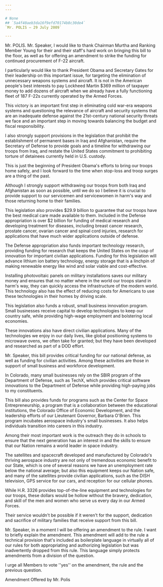 ```yaml
---
---

# None
## `5a4f40aeb3da16f9efd70174b8c30de4`
`Mr. POLIS — 29 July 2009`

---
```



Mr. POLIS. Mr. Speaker, I would like to thank Chairman Murtha and 
Ranking Member Young for their and their staff's hard work on bringing 
this bill to the floor, as well as for offering an amendment to strike 
the funding for continued procurement of F-22 aircraft.

I particularly would like to thank President Obama and Secretary 
Gates for their leadership on this important issue, for targeting the 
elimination of unnecessary weapons systems and aircraft. It is not in 
the American people's best interests to pay Lockheed Martin $369 
million of taxpayer money to add dozens of aircraft when we already 
have a fully functioning fleet of 187 F-22s currently operated by the 
Armed Forces.

This victory is an important first step in eliminating cold war-era 
weapons systems and questioning the relevance of aircraft and security 
systems that are an inadequate defense against the 21st-century 
national security threats we face and an important step in moving 
towards balancing the budget and fiscal responsibility.

I also strongly support provisions in the legislation that prohibit 
the establishment of permanent bases in Iraq and Afghanistan, require 
the Secretary of Defense to provide goals and a timeline for 
withdrawing our troops from Iraq, and restate the United States 
commitment to prohibiting torture of detainees currently held in U.S. 
custody.

This is just the beginning of President Obama's efforts to bring our 
troops home safely, and I look forward to the time when stop-loss and 
troop surges are a thing of the past.

Although I strongly support withdrawing our troops from both Iraq and 
Afghanistan as soon as possible, until we do so I believe it is crucial 
to provide support to our servicemen and servicewomen in harm's way and 
those returning home to their families.

This legislation also provides $29.9 billion to guarantee that our 
troops have the best medical care made available to them. Included in 
the Defense appropriation is over $2 billion for funding of medical 
research and developing treatment for diseases, including breast cancer 
research, prostate cancer, ovarian cancer and spinal cord injuries, 
research for applications that have much wider applications outside of 
defense.

The Defense appropriation also funds important technology research, 
providing funding for research that keeps the United States on the cusp 
of innovation for important civilian applications. Funding for this 
legislation will advance lithium ion battery technology, energy storage 
that is a linchpin of making renewable energy like wind and solar 
viable and cost-effective.

Installing photovoltaic panels on military installations saves our 
military money and ensures that no matter where in the world our troops 
stand in harm's way, they can quickly access the infrastructure of the 
modern world. This technology also has the effect of reducing costs for 
Americans to use these technologies in their homes by driving scale.

This legislation also funds a robust, small business innovation 
program. Small businesses receive capital to develop technologies to 
keep our country safe, while providing high-wage employment and 
bolstering local economies.

These innovations also have direct civilian applications. Many of the 
technologies we enjoy in our daily lives, like global positioning 
systems to microwave ovens, we often take for granted; but they have 
been developed and researched as part of a DOD effort.

Mr. Speaker, this bill provides critical funding for our national 
defense, as well as funding for civilian activities. Among these 
activities are those in support of small business and workforce 
development.

In Colorado, many small businesses rely on the SBIR program of the 
Department of Defense, such as TechX, which provides critical software 
innovations to the Department of Defense while providing high-paying 
jobs to my constituents.

This bill also provides funds for programs such as the Center for 
Space Entrepreneurship, a program that is a collaboration between the 
educational institutions, the Colorado Office of Economic Development, 
and the leadership efforts of our Lieutenant Governor, Barbara O'Brien. 
This program incubates aerospace industry's small businesses. It also 
helps individuals transition into careers in this industry.

Among their most important work is the outreach they do in schools to 
ensure that the next generation has an interest in and the skills to 
ensure that our Nation remains a world leader in space industry.

The satellites and spacecraft developed and manufactured by 
Colorado's thriving aerospace industry are not only of tremendous 
economic benefit to our State, which is one of several reasons we have 
an unemployment rate below the national average; but also this 
equipment keeps our Nation safe, and many of the satellites provide 
civilian applications, such as the DISH television, GPS service for our 
cars, and reception for our cellular phones.

While H.R. 3326 provides top-of-the-line equipment and technologies 
for our troops, these dollars would be hollow without the bravery, 
dedication, and skill of the men and women who serve us every day in 
our Armed Forces.



Their service wouldn't be possible if it weren't for the support, 
dedication and sacrifice of military families that receive support from 
this bill.



Mr. Speaker, in a moment I will be offering an amendment to the rule. 
I want to briefly explain the amendment. This amendment will add to the 
rule a technical provision that's included as boilerplate language in 
virtually all of our rules for both appropriating and authorizing 
legislation but was inadvertently dropped from this rule. This language 
simply protects amendments from a division of the question.

I urge all Members to vote ''yes'' on the amendment, the rule and the 
previous question.












 Amendment Offered by Mr. Polis
